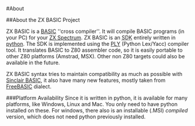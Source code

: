 #About


##About the ZX BASIC Project

ZX BASIC is a [BASIC](http://en.wikipedia.org/wiki/BASIC) ''cross compiler''.
It will compile BASIC programs (in your PC) for your [ZX Spectrum](http://en.wikipedia.org/wiki/Sinclair_ZX_Spectrum).
ZX BASIC is an <abbr title="Software Development Kit">SDK</abbr> entirely written in [python](http://www.python.org).
The SDK is implemented using the [PLY](http://www.dabeaz.com/ply/) (Python Lex/Yacc) compiler tool.
It translates BASIC to Z80 assembler code, so it is easily portable to other Z80 platforms (Amstrad, MSX).
Other non Z80 targets could also be available in the future.

ZX BASIC syntax tries to maintain compatibility as much as possible with
[Sinclair BASIC](http://en.wikipedia.org/wiki/Sinclair_BASIC), it also have many new features, mostly taken from
[FreeBASIC](http://www.freebasic.net/wiki) dialect.

###Platform Availability
Since it is written in python, it is available for many platforms, like Windows, Linux and Mac.
You only need to have python installed on these. For windows, there also is an installable (.MSI) _compiled_
version, which does not need python previously installed.
